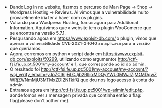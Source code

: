 - Dando Log In no website, fizemos o percurso de Main Page -> Shop -> Wordpress Hosting -> Reviews. Ai vimos que a vulnerabilidade muito provavelmente iria ter a haver com os plugins.
- Voltando para Wordpress Hosting, fomos agora para Additional Information. Aqui vimos que o website tem o plugin WooComerce que se encontra na versão 5.7.1.
- Pesquisando agora em https://www.exploit-db.com/ o plugin, vimos que apenas a vulnerabilidade CVE-2021-34646 se aplicava para a versão que queriamos.
- Agora, corremos em python o script dado em https://www.exploit-db.com/exploits/50299, utilizando como argumentos http://ctf-fsi.fe.up.pt:5001/my-account/ e 1, que corresponde ao id do admin.
- O resultado foi http://ctf-fsi.fe.up.pt:5001/my-account/my-account/?wcj_verify_email=eyJpZCI6IjEiLCJjb2RlIjoiMDQyYWU0MWJlZjM4MDgwZWRjZWNmMjU3MTMxZDI2NTkifQ que deu nos logo acesso à conta do admin. 
- Entramos agora em http://ctf-fsi.fe.up.pt:5001/wp-admin/edit.php, aonde fomos ver a mensagem privada que continha então a flag: flag{please don't bother me}.
